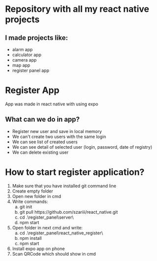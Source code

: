 <h1>Repository with all my react native projects</h1>

<h2>I made projects like: </h2>
<ul>
  <li>alarm app</li>
  <li>calculator app</li>
  <li>camera app</li>
  <li>map app</li>
  <li>register panel app</li>
</ul>

<h1>Register App</h1>
<p>App was made in react native with using expo</p>
<h2>What can we do in app?</h2>

<ul>
  <li>Register new user and save in local memory</li>
  <li>We can't create two users with the same login</li>
  <li>We can see list of created users</li>
  <li>We can see detail of selected user (login, password, date of registry)</li>
  <li>We can delete existing user</li>
</ul>

<h1>How to start register application?</h1>
<ol>
  <li>Make sure that you have installed git command line</li> 
  <li>Create empty folder</li>
  <li>Open new folder in cmd</li>
  <li>Write commands:
    <ol type="a" >
      <li>git init</li>
      <li>git pull https://github.com/szariii/react_native.git</li>
      <li>cd .\register_panel\server\</li>
      <li>npm start</li>
    </ol>
  </li>
      <li>Open folder in next cmd and write:
        <ol type="a" >
          <li>cd .\register_panel\react_native_register\</li>
          <li>npm install</li>
          <li>npm start</li>
        </ol>
      </li>
  <li>Install expo app on phone</li>
  <li>Scan QRCode which should show in cmd</li>
 </ol>
    
